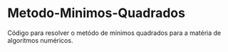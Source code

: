 # Metodo-Minimos-Quadrados
Código para resolver o metódo de mínimos quadrados para a matéria de algoritmos numéricos.
